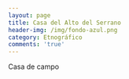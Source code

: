 ```yaml
---
layout: page
title: Casa del Alto del Serrano
header-img: /img/fondo-azul.png
category: Etnográfico
comments: 'true'
---
```



Casa de campo
